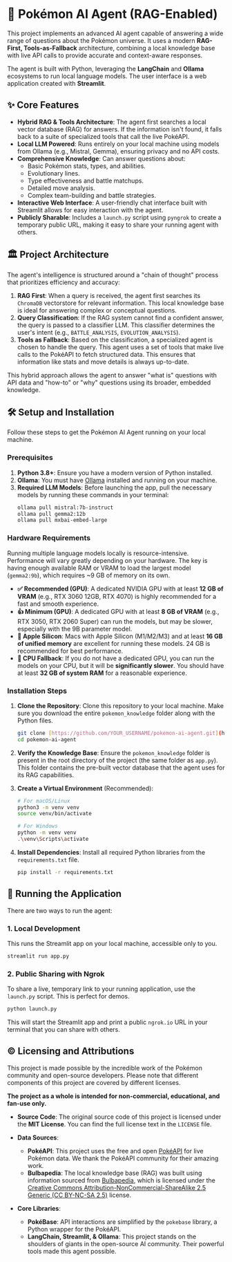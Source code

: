 # 🤖 Pokémon AI Agent (RAG-Enabled)

This project implements an advanced AI agent capable of answering a wide range of questions about the Pokémon universe. It uses a modern **RAG-First, Tools-as-Fallback** architecture, combining a local knowledge base with live API calls to provide accurate and context-aware responses.

The agent is built with Python, leveraging the **LangChain** and **Ollama** ecosystems to run local language models. The user interface is a web application created with **Streamlit**.

## ✨ Core Features

* **Hybrid RAG & Tools Architecture**: The agent first searches a local vector database (RAG) for answers. If the information isn't found, it falls back to a suite of specialized tools that call the live PokéAPI.
* **Local LLM Powered**: Runs entirely on your local machine using models from Ollama (e.g., Mistral, Gemma), ensuring privacy and no API costs.
* **Comprehensive Knowledge**: Can answer questions about:
    * Basic Pokémon stats, types, and abilities.
    * Evolutionary lines.
    * Type effectiveness and battle matchups.
    * Detailed move analysis.
    * Complex team-building and battle strategies.
* **Interactive Web Interface**: A user-friendly chat interface built with Streamlit allows for easy interaction with the agent.
* **Publicly Sharable**: Includes a `launch.py` script using `pyngrok` to create a temporary public URL, making it easy to share your running agent with others.

## 🏛️ Project Architecture

The agent's intelligence is structured around a "chain of thought" process that prioritizes efficiency and accuracy:

1.  **RAG First**: When a query is received, the agent first searches its `ChromaDB` vectorstore for relevant information. This local knowledge base is ideal for answering complex or conceptual questions.
2.  **Query Classification**: If the RAG system cannot find a confident answer, the query is passed to a classifier LLM. This classifier determines the user's intent (e.g., `BATTLE_ANALYSIS`, `EVOLUTION_ANALYSIS`).
3.  **Tools as Fallback**: Based on the classification, a specialized agent is chosen to handle the query. This agent uses a set of tools that make live calls to the PokéAPI to fetch structured data. This ensures that information like stats and move details is always up-to-date.

This hybrid approach allows the agent to answer "what is" questions with API data and "how-to" or "why" questions using its broader, embedded knowledge.

## 🛠️ Setup and Installation

Follow these steps to get the Pokémon AI Agent running on your local machine.

### Prerequisites

1.  **Python 3.8+**: Ensure you have a modern version of Python installed.
2.  **Ollama**: You must have [Ollama](https://ollama.com/) installed and running on your machine.
3.  **Required LLM Models**: Before launching the app, pull the necessary models by running these commands in your terminal:
    ```bash
    ollama pull mistral:7b-instruct
    ollama pull gemma2:12b
    ollama pull mxbai-embed-large
    ```

### Hardware Requirements

Running multiple language models locally is resource-intensive. Performance will vary greatly depending on your hardware. The key is having enough available RAM or VRAM to load the largest model (`gemma2:9b`), which requires ~9 GB of memory on its own.

* **✅ Recommended (GPU)**: A dedicated NVIDIA GPU with at least **12 GB of VRAM** (e.g., RTX 3060 12GB, RTX 4070) is highly recommended for a fast and smooth experience.
* **👍 Minimum (GPU)**: A dedicated GPU with at least **8 GB of VRAM** (e.g., RTX 3050, RTX 2060 Super) can run the models, but may be slower, especially with the 9B parameter model.
* **🍏 Apple Silicon**: Macs with Apple Silicon (M1/M2/M3) and at least **16 GB of unified memory** are excellent for running these models. 24 GB is recommended for best performance.
* **🐌 CPU Fallback**: If you do not have a dedicated GPU, you can run the models on your CPU, but it will be **significantly slower**. You should have at least **32 GB of system RAM** for a reasonable experience.

### Installation Steps

1.  **Clone the Repository**:
    Clone this repository to your local machine. Make sure you download the entire `pokemon_knowledge` folder along with the Python files.
    ```bash
    git clone [https://github.com/YOUR_USERNAME/pokemon-ai-agent.git](https://github.com/YOUR_USERNAME/pokemon-ai-agent.git)
    cd pokemon-ai-agent
    ```

2.  **Verify the Knowledge Base**:
    Ensure the `pokemon_knowledge` folder is present in the root directory of the project (the same folder as `app.py`). This folder contains the pre-built vector database that the agent uses for its RAG capabilities.

3.  **Create a Virtual Environment** (Recommended):
    ```bash
    # For macOS/Linux
    python3 -m venv venv
    source venv/bin/activate

    # For Windows
    python -m venv venv
    .\venv\Scripts\activate
    ```

4.  **Install Dependencies**:
    Install all required Python libraries from the `requirements.txt` file.
    ```bash
    pip install -r requirements.txt
    ```

## 🚀 Running the Application

There are two ways to run the agent:

### 1. Local Development

This runs the Streamlit app on your local machine, accessible only to you.

```bash
streamlit run app.py
```

### 2. Public Sharing with Ngrok

To share a live, temporary link to your running application, use the `launch.py` script. This is perfect for demos.

```bash
python launch.py
```

This will start the Streamlit app and print a public `ngrok.io` URL in your terminal that you can share with others.

## ©️ Licensing and Attributions

This project is made possible by the incredible work of the Pokémon community and open-source developers. Please note that different components of this project are covered by different licenses.

**The project as a whole is intended for non-commercial, educational, and fan-use only.**

* **Source Code**: The original source code of this project is licensed under the **MIT License**. You can find the full license text in the `LICENSE` file.

* **Data Sources**:
    * **PokéAPI**: This project uses the free and open [PokéAPI](https://pokeapi.co/) for live Pokémon data. We thank the PokéAPI community for their amazing work.
    * **Bulbapedia**: The local knowledge base (RAG) was built using information sourced from [Bulbapedia](https://bulbapedia.bulbagarden.net/), which is licensed under the [Creative Commons Attribution-NonCommercial-ShareAlike 2.5 Generic (CC BY-NC-SA 2.5)](https://creativecommons.org/licenses/by-nc-sa/2.5/) license.

* **Core Libraries**:
    * **PokéBase**: API interactions are simplified by the `pokebase` library, a Python wrapper for the PokéAPI.
    * **LangChain, Streamlit, & Ollama**: This project stands on the shoulders of giants in the open-source AI community. Their powerful tools made this agent possible.

